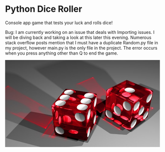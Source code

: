 # Python Dice Roller

Console app game that tests your luck and rolls dice!

Bug: I am currently working on an issue that deals with Importing issues. I will be diving back and taking a look at this later this evening. Numerous stack overflow posts mention that I must have a duplicate Random.py file in my project, however main.py is the only file in the project. The error occurs when you press anything other than Q to end the game.


![alt text](https://github.com/abelberhane/PythonDiceRoller/blob/master/Images/2AF7CDA2.jpeg?raw=true)
